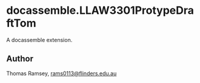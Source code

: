 # docassemble.LLAW3301ProtypeDraftTom

A docassemble extension.

## Author

Thomas Ramsey, rams0113@flinders.edu.au

